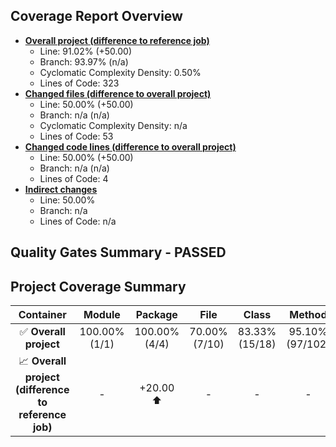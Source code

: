 ## Coverage Report Overview

* **[Overall project (difference to reference job)](http://127.0.0.1:8080/job/pipeline-coding-style/job/5/coverage#overview)**
  * Line: 91.02% (+50.00)
  * Branch: 93.97% (n/a)
  * Cyclomatic Complexity Density: 0.50%
  * Lines of Code: 323
* **[Changed files (difference to overall project)](http://127.0.0.1:8080/job/pipeline-coding-style/job/5/coverage#changedFilesCoverage)**
  * Line: 50.00% (+50.00)
  * Branch: n/a (n/a)
  * Cyclomatic Complexity Density: n/a
  * Lines of Code: 53
* **[Changed code lines (difference to overall project)](http://127.0.0.1:8080/job/pipeline-coding-style/job/5/coverage#changeCoverage)**
  * Line: 50.00% (+50.00)
  * Branch: n/a (n/a)
  * Lines of Code: 4
* **[Indirect changes](http://127.0.0.1:8080/job/pipeline-coding-style/job/5/coverage#indirectCoverage)**
  * Line: 50.00%
  * Branch: n/a
  * Lines of Code: n/a


## Quality Gates Summary - PASSED



## Project Coverage Summary

|Container|Module|Package|File|Class|Method|Branch|Line|Instruction|
|:---:|:---:|:---:|:---:|:---:|:---:|:---:|:---:|:---:|
|:white_check_mark: **Overall project**|100.00% (1/1)|100.00% (4/4)|70.00% (7/10)|83.33% (15/18)|95.10% (97/102)|93.97% (109/116)|91.02% (294/323)|93.33% (1260/1350)|
|:chart_with_upwards_trend: **Overall project (difference to reference job)**|-|+20.00 :arrow_up:|-|-|-|-|-|+50.00 :arrow_up:|-|
